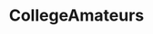 ---
title: CollegeAmateurs
crosslinks:
- nsfw
- Nsfw_Amateurs
- RealGirls
- gonewild
- collegesluts
- tanlinemismatch
- NSFWFunny
- chickswearingchucks
- angelinacourtney
- LipsThatGrip
---